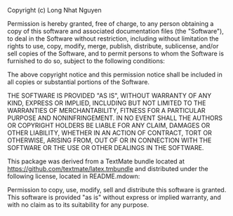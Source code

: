 Copyright (c) Long Nhat Nguyen

Permission is hereby granted, free of charge, to any person obtaining a copy of this software and associated documentation files (the "Software"), to deal in the Software without restriction, including without limitation the rights to use, copy, modify, merge, publish, distribute, sublicense, and/or sell copies of the Software, and to permit persons to whom the Software is furnished to do so, subject to the following conditions:

The above copyright notice and this permission notice shall be included in all copies or substantial portions of the Software.

THE SOFTWARE IS PROVIDED "AS IS", WITHOUT WARRANTY OF ANY KIND, EXPRESS OR IMPLIED, INCLUDING BUT NOT LIMITED TO THE WARRANTIES OF MERCHANTABILITY, FITNESS FOR A PARTICULAR PURPOSE AND NONINFRINGEMENT. IN NO EVENT SHALL THE AUTHORS OR COPYRIGHT HOLDERS BE LIABLE FOR ANY CLAIM, DAMAGES OR OTHER LIABILITY, WHETHER IN AN ACTION OF CONTRACT, TORT OR OTHERWISE, ARISING FROM, OUT OF OR IN CONNECTION WITH THE SOFTWARE OR THE USE OR OTHER DEALINGS IN THE SOFTWARE.

This package was derived from a TextMate bundle located at https://github.com/textmate/latex.tmbundle and distributed under the following license, located in README.mdown:

Permission to copy, use, modify, sell and distribute this software is granted. This software is provided "as is" without express or implied warranty, and with no claim as to its suitability for any purpose.